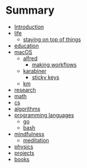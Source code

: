 # Summary

* [Introduction][1]
* [life][2]
	* [staying on top of things][3]
* [education][4]
* [macOS][5]
	* [alfred][6]
		* [making workflows][7]
	* [karabiner][8]
		* [sticky keys][9]
	* [km][10]
* [research][11]
* [math][12]
* [cs][13]
* [algorithms][14]
* [programming languages][15]
	* [go][16]
	* [bash][17]
* [mindfulness][18]
	* [meditation][19]
* [physics][20]
* [projects][21]
* [books][22]


[1]:	readme.md
[2]:	./life/Life.md
[3]:	./life/staying-on-top-of-things.md
[4]:	./education/education.md
[5]:	./macOS/macOS.md
[6]:	./macOS/alfred/Alfred.md
[7]:	./macOS/alfred/making-workflows.md
[8]:	./macOS/karabiner/Karabiner.md
[9]:	./macOS/karabiner/sticky-keys.md
[10]:	./macOS/km/km.md
[11]:	./research/Research.md
[12]:	./math/Math.md
[13]:	./cs/cs.md
[14]:	./algorithms/Algorithms.md
[15]:	./programming-languages/programming-languages.md
[16]:	./programming-languages/Go.md
[17]:	./programming-languages/Bash.md
[18]:	./mindfulness/Mindfulness.md
[19]:	./mindfulness/Meditation.md
[20]:	physics/Physics.md
[21]:	./projects/Projects.md
[22]:	./books/Books.md